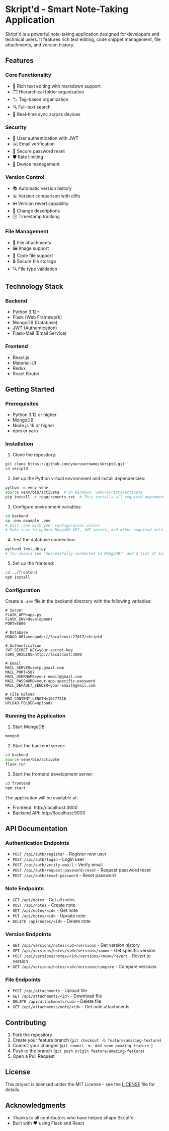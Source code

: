# Skript'd - Smart Note-Taking Application

Skript'd is a powerful note-taking application designed for developers and technical users. It features rich text editing, code snippet management, file attachments, and version history.

## Features

### Core Functionality
- 📝 Rich text editing with markdown support
- 🗂️ Hierarchical folder organization
- 🏷️ Tag-based organization
- 🔍 Full-text search
- 🔄 Real-time sync across devices

### Security
- 🔐 User authentication with JWT
- ✉️ Email verification
- 🔑 Secure password reset
- 🛡️ Rate limiting
- 📱 Device management

### Version Control
- 📚 Automatic version history
- 📊 Version comparison with diffs
- ⏮️ Version revert capability
- 📝 Change descriptions
- 🕒 Timestamp tracking

### File Management
- 📎 File attachments
- 🖼️ Image support
- 📄 Code file support
- 🔒 Secure file storage
- 🔍 File type validation

## Technology Stack

### Backend
- Python 3.12+
- Flask (Web Framework)
- MongoDB (Database)
- JWT (Authentication)
- Flask-Mail (Email Service)

### Frontend
- React.js
- Material-UI
- Redux
- React Router

## Getting Started

### Prerequisites
- Python 3.12 or higher
- MongoDB
- Node.js 16 or higher
- npm or yarn

### Installation

1. Clone the repository:
```bash
git clone https://github.com/yourusername/skriptd.git
cd skriptd
```

2. Set up the Python virtual environment and install dependencies:
```bash
python -m venv venv
source venv/bin/activate  # On Windows: venv\Scripts\activate
pip install -r requirements.txt  # This installs all required dependencies
```

3. Configure environment variables:
```bash
cd backend
cp .env.example .env
# Edit .env with your configuration values
# Make sure to update MongoDB URI, JWT secret, and other required settings
```

4. Test the database connection:
```bash
python3 test_db.py
# You should see "Successfully connected to MongoDB!" and a list of available collections
```

5. Set up the frontend:
```bash
cd ../frontend
npm install
```

### Configuration

Create a `.env` file in the backend directory with the following variables:

```env
# Server
FLASK_APP=app.py
FLASK_ENV=development
PORT=5000

# Database
MONGO_URI=mongodb://localhost:27017/skriptd

# Authentication
JWT_SECRET_KEY=your-secret-key
CORS_ORIGINS=http://localhost:3000

# Email
MAIL_SERVER=smtp.gmail.com
MAIL_PORT=587
MAIL_USERNAME=your-email@gmail.com
MAIL_PASSWORD=your-app-specific-password
MAIL_DEFAULT_SENDER=your-email@gmail.com

# File Upload
MAX_CONTENT_LENGTH=16777216
UPLOAD_FOLDER=uploads
```

### Running the Application

1. Start MongoDB:
```bash
mongod
```

2. Start the backend server:
```bash
cd backend
source venv/bin/activate
flask run
```

3. Start the frontend development server:
```bash
cd frontend
npm start
```

The application will be available at:
- Frontend: http://localhost:3000
- Backend API: http://localhost:5000

## API Documentation

### Authentication Endpoints
- `POST /api/auth/register` - Register new user
- `POST /api/auth/login` - Login user
- `POST /api/auth/verify-email` - Verify email
- `POST /api/auth/request-password-reset` - Request password reset
- `POST /api/auth/reset-password` - Reset password

### Note Endpoints
- `GET /api/notes` - Get all notes
- `POST /api/notes` - Create note
- `GET /api/notes/<id>` - Get note
- `PUT /api/notes/<id>` - Update note
- `DELETE /api/notes/<id>` - Delete note

### Version Endpoints
- `GET /api/versions/notes/<id>/versions` - Get version history
- `GET /api/versions/notes/<id>/versions/<num>` - Get specific version
- `POST /api/versions/notes/<id>/versions/<num>/revert` - Revert to version
- `GET /api/versions/notes/<id>/versions/compare` - Compare versions

### File Endpoints
- `POST /api/attachments` - Upload file
- `GET /api/attachments/<id>` - Download file
- `DELETE /api/attachments/<id>` - Delete file
- `GET /api/attachments/note/<id>` - Get note attachments

## Contributing

1. Fork the repository
2. Create your feature branch (`git checkout -b feature/amazing-feature`)
3. Commit your changes (`git commit -m 'Add some amazing feature'`)
4. Push to the branch (`git push origin feature/amazing-feature`)
5. Open a Pull Request

## License

This project is licensed under the MIT License - see the [LICENSE](LICENSE) file for details.

## Acknowledgments

- Thanks to all contributors who have helped shape Skript'd
- Built with ❤️ using Flask and React
